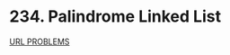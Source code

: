 # 234. Palindrome Linked List
[URL PROBLEMS](https://leetcode.com/problems/palindrome-linked-list/description/)